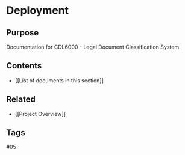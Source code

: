 # Deployment

## Purpose
Documentation for CDL6000 - Legal Document Classification System

## Contents
- [[List of documents in this section]]

## Related
- [[Project Overview]]

## Tags
#05
